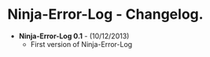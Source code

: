 Ninja-Error-Log - Changelog.
============================

- **Ninja-Error-Log 0.1** - (10/12/2013)
	- First version of Ninja-Error-Log